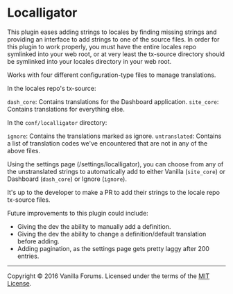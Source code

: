 # Localligator

This plugin eases adding strings to locales by finding missing strings and providing an interface to add strings to
one of the source files. In order for this plugin to work properly, you must have the entire locales repo symlinked
into your web root, or at very least the tx-source directory should be symlinked into your locales directory in your
web root.

Works with four different configuration-type files to manage translations.

In the locales repo's tx-source:

`dash_core`: Contains translations for the Dashboard application.
`site_core`: Contains translations for everything else.

In the `conf/localligator` directory:

`ignore`: Contains the translations marked as ignore.
`untranslated`: Contains a list of translation codes we've encountered that are not in any of the above files.

Using the settings page (/settings/localligator), you can choose from any of the unstranslated strings to
automatically add to either Vanilla (`site_core`) or Dashboard (`dash_core`) or Ignore (`ignore`).

It's up to the developer to make a PR to add their strings to the locale repo tx-source files.

Future improvements to this plugin could include:
* Giving the dev the ability to manually add a definition.
* Giving the dev the ability to change a definition/default translation before adding.
* Adding pagination, as the settings page gets pretty laggy after 200 entries.

---
Copyright &copy; 2016 Vanilla Forums. Licensed under the terms of the [MIT License](LICENSE.md).
